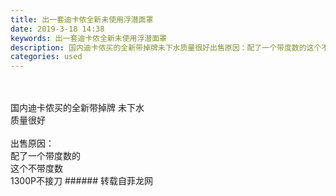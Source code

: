 ```yaml
---
title: 出一套迪卡侬全新未使用浮潜面罩
date: 2019-3-18 14:38
keywords: 出一套迪卡侬全新未使用浮潜面罩
description: 国内迪卡侬买的全新带掉牌未下水质量很好出售原因：配了一个带度数的这个不带度数1300P不接刀
categories: used
---
```

<td class="t_f" id="postmessage_3249070">

<br/>
<br/>
国内迪卡侬买的全新带掉牌 未下水<br/>
质量很好 <br/>
<br/>
出售原因：<br/>
配了一个带度数的<br/>
这个不带度数<br/>
1300P不接刀</td>
###### 转载自菲龙网